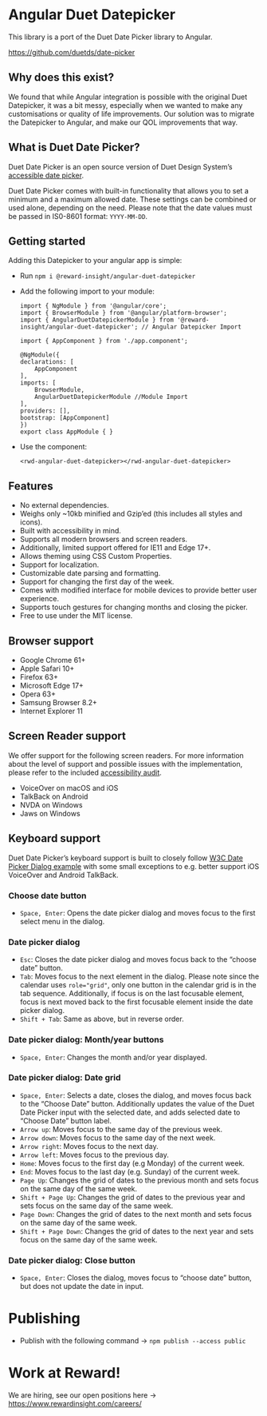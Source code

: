 # Angular Duet Datepicker

This library is a port of the Duet Date Picker library to Angular.

https://github.com/duetds/date-picker


## Why does this exist?

We found that while Angular integration is possible with the original Duet Datepicker, it was a bit messy, especially when we wanted to make any customisations or quality of life improvements. Our solution was to migrate the Datepicker to Angular, and make our QOL improvements that way.

## What is Duet Date Picker?

Duet Date Picker is an open source version of Duet Design System’s [accessible date picker](https://www.duetds.com/components/date-picker/).

Duet Date Picker comes with built-in functionality that allows you to set a minimum and a maximum allowed date. These settings can be combined or used alone, depending on the need. Please note that the date values must be passed in IS0-8601 format: `YYYY-MM-DD`.

## Getting started

Adding this Datepicker to your angular app is simple:

* Run `npm i @reward-insight/angular-duet-datepicker`
* Add the following import to your module:

      import { NgModule } from '@angular/core';
      import { BrowserModule } from '@angular/platform-browser';
      import { AngularDuetDatepickerModule } from '@reward-insight/angular-duet-datepicker'; // Angular Datepicker Import

      import { AppComponent } from './app.component';

      @NgModule({
      declarations: [
          AppComponent
      ],
      imports: [
          BrowserModule,
          AngularDuetDatepickerModule //Module Import
      ],
      providers: [],
      bootstrap: [AppComponent]
      })
      export class AppModule { }

* Use the component:

      <rwd-angular-duet-datepicker></rwd-angular-duet-datepicker>

## Features

- No external dependencies.
- Weighs only ~10kb minified and Gzip’ed (this includes all styles and icons).
- Built with accessibility in mind.
- Supports all modern browsers and screen readers.
- Additionally, limited support offered for IE11 and Edge 17+.
- Allows theming using CSS Custom Properties.
- Support for localization.
- Customizable date parsing and formatting.
- Support for changing the first day of the week.
- Comes with modified interface for mobile devices to provide better user experience.
- Supports touch gestures for changing months and closing the picker.
- Free to use under the MIT license.

## Browser support

- Google Chrome 61+
- Apple Safari 10+
- Firefox 63+
- Microsoft Edge 17+
- Opera 63+
- Samsung Browser 8.2+
- Internet Explorer 11

## Screen Reader support

We offer support for the following screen readers. For more information about the level of support and possible issues with the implementation, please refer to the included [accessibility audit](https://github.com/duetds/date-picker/blob/master/accessibility-audit.pdf).

- VoiceOver on macOS and iOS
- TalkBack on Android
- NVDA on Windows
- Jaws on Windows

## Keyboard support

Duet Date Picker’s keyboard support is built to closely follow [W3C Date Picker Dialog example](https://www.w3.org/TR/wai-aria-practices/examples/dialog-modal/datepicker-dialog.html) with some small exceptions to e.g. better support iOS VoiceOver and Android TalkBack.

### Choose date button

- `Space, Enter`: Opens the date picker dialog and moves focus to the first select menu in the dialog.

### Date picker dialog

- `Esc`: Closes the date picker dialog and moves focus back to the “choose date” button.
- `Tab`: Moves focus to the next element in the dialog. Please note since the calendar uses `role="grid"`, only one button in the calendar grid is in the tab sequence. Additionally, if focus is on the last focusable element, focus is next moved back to the first focusable element inside the date picker dialog.
- `Shift + Tab`: Same as above, but in reverse order.

### Date picker dialog: Month/year buttons

- `Space, Enter`: Changes the month and/or year displayed.

### Date picker dialog: Date grid

- `Space, Enter`: Selects a date, closes the dialog, and moves focus back to the “Choose Date” button. Additionally updates the value of the Duet Date Picker input with the selected date, and adds selected date to “Choose Date” button label.
- `Arrow up`: Moves focus to the same day of the previous week.
- `Arrow down`: Moves focus to the same day of the next week.
- `Arrow right`: Moves focus to the next day.
- `Arrow left`: Moves focus to the previous day.
- `Home`: Moves focus to the first day (e.g Monday) of the current week.
- `End`: Moves focus to the last day (e.g. Sunday) of the current week.
- `Page Up`: Changes the grid of dates to the previous month and sets focus on the same day of the same week.
- `Shift + Page Up`: Changes the grid of dates to the previous year and sets focus on the same day of the same week.
- `Page Down`: Changes the grid of dates to the next month and sets focus on the same day of the same week.
- `Shift + Page Down`: Changes the grid of dates to the next year and sets focus on the same day of the same week.

### Date picker dialog: Close button

- `Space, Enter`:  Closes the dialog, moves focus to “choose date” button, but does not update the date in input.

# Publishing

* Publish with the following command -> `npm publish --access public`

# Work at Reward!

We are hiring, see our open positions here -> https://www.rewardinsight.com/careers/
